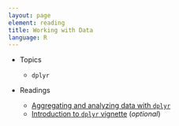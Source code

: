 ```yaml
---
layout: page
element: reading
title: Working with Data
language: R
---
```


* Topics

  * `dplyr`

* Readings

  * [Aggregating and analyzing data with `dplyr`](http://datacarpentry.github.io/R-ecology/04-dplyr.html)
  * [Introduction to `dplyr` vignette](https://cran.rstudio.com/web/packages/dplyr/vignettes/introduction.html) (*optional*)
